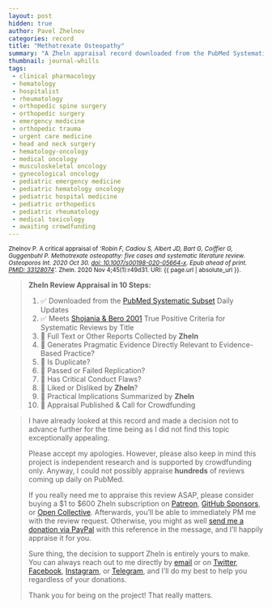 ```yaml
---
layout: post
hidden: true
author: Pavel Zhelnov
categories: record
title: "Methotrexate Osteopathy"
summary: "A Zheln appraisal record downloaded from the PubMed Systematic Subset daily updates."
thumbnail: journal-whills
tags:
 - clinical pharmacology
 - hematology
 - hospitalist
 - rheumatology
 - orthopedic spine surgery
 - orthopedic surgery
 - emergency medicine
 - orthopedic trauma
 - urgent care medicine
 - head and neck surgery
 - hematology-oncology
 - medical oncology
 - musculoskeletal oncology
 - gynecological oncology
 - pediatric emergency medicine
 - pediatric hematology oncology
 - pediatric hospital medicine
 - pediatric orthopedics
 - pediatric rheumatology
 - medical toxicology
 - awaiting crowdfunding
---
```


<small id="citation">Zhelnov P. A critical appraisal of _‘Robin F, Cadiou S, Albert JD, Bart G, Coiffier G, Guggenbuhl P. Methotrexate osteopathy: five cases and systematic literature review. Osteoporos Int. 2020 Oct 30. [doi: 10.1007/s00198-020-05664-x](https://doi.org/10.1007/s00198-020-05664-x). Epub ahead of print. [PMID: 33128074](https://pubmed.gov/33128074)’._ Zheln. 2020 Nov 4;45(1):r49d31. URI: {{ page.url | absolute_url }}.</small>

> **Zheln Review Appraisal in 10 Steps:**
>
> 1. ✅ Downloaded from the [PubMed Systematic Subset](https://github.com/p1m-ortho/qs-global-ortho-search-queries/blob/global-sr-query/README.md) Daily Updates
> 2. ✅ Meets [Shojania & Bero 2001](https://www.researchgate.net/publication/11820967_Taking_Advantage_of_the_Explosion_of_Systematic_Reviews_An_Efficient_MEDLINE_Search_Strategy) True Positive Criteria for Systematic Reviews by Title
> 3. 🔄 Full Text or Other Reports Collected by **Zheln**
> 4. 🔄 Generates Pragmatic Evidence Directly Relevant to Evidence-Based Practice?
> 5. 🔄 Is Duplicate?
> 6. 🔄 Passed or Failed Replication?
> 7. 🔄 Has Critical Conduct Flaws?
> 8. 🔄 Liked or Disliked by **Zheln**?
> 9. 🔄 Practical Implications Summarized by **Zheln**
> 10. 🔄 Appraisal Published & Call for Crowdfunding

> I have already looked at this record and made a decision not to advance further for the time being as I did not find this topic exceptionally appealing.
>
> Please accept my apologies. However, please also keep in mind this project is independent research and is supported by crowdfunding only. Anyway, I could not possibly appraise **hundreds** of reviews coming up daily on PubMed.
> 
> If you really need me to appraise this review ASAP, please consider buying a $1 to $600 Zheln subscription on [Patreon](https://patreon.com/zheln), [GitHub Sponsors](https://github.com/sponsors/drzhelnov), or [Open Collective](https://opencollective.com/zheln). Afterwards, you’ll be able to immediately PM me with the review request. Otherwise, you might as well [send me a donation via PayPal](https://paypal.me/pjelnov) with this reference in the message, and I’ll happily appraise it for you.
> 
> Sure thing, the decision to support Zheln is entirely yours to make. You can always reach out to me directly by [email](mailto:pavel@zheln.com) or on [Twitter](https://twitter.com/drzhelnov), [Facebook](https://facebook.com/drzhelnov), [Instagram](https://instagram.com/igzheln), or [Telegram](https://t.me/drzhelnov), and I’ll do my best to help you regardless of your donations.
> 
> Thank you for being on the project! That really matters.
